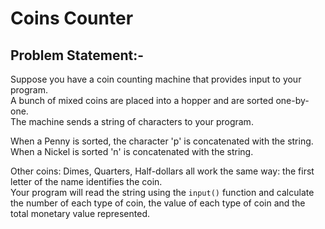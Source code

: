 # Coins Counter

## Problem Statement:-

Suppose you have a coin counting machine that provides input to your program.  
A bunch of mixed coins are placed into a hopper and are sorted one-by-one.  
The machine sends a string of characters to your program.  

When a Penny is sorted, the character 'p' is concatenated with the string.  
When a Nickel is sorted 'n' is concatenated with the string. 

Other coins: Dimes, Quarters, Half-dollars all work the same way: the first letter of the name identifies the coin.  
Your program will read the string using the `input()` function and calculate the number of each type of coin, the value of each type of coin and the total monetary value represented.
